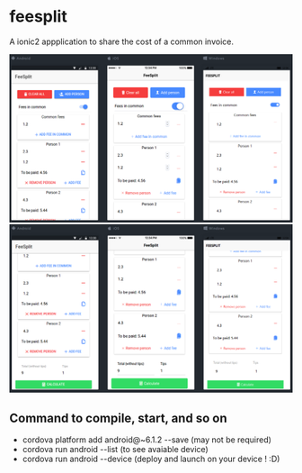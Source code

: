 # feesplit
A ionic2 appplication to share the cost of a common invoice.

![app scereenshot 1 on android, iPhone, windows](https://raw.githubusercontent.com/JosephCaillet/feesplit/master/screenshot1.png)
![app scereenshot 2 on android, iPhone, windows](https://raw.githubusercontent.com/JosephCaillet/feesplit/master/screenshot2.png)

## Command to compile, start, and so on
- cordova platform add android@~6.1.2 --save (may not be required)
- cordova run android --list (to see avaiable device)
- cordova run android --device (deploy and launch on your device ! :D)

